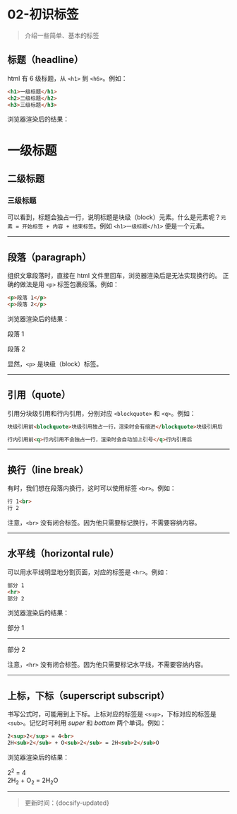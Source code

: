 # 02-初识标签

> 介绍一些简单、基本的标签

## 标题（headline）

html 有 6 级标题，从 `<h1>` 到 `<h6>`。例如：

```html
<h1>一级标题</h1>
<h2>二级标题</h2>
<h3>三级标题</h3>
```

浏览器渲染后的结果：

<h1>一级标题</h1>
<h2>二级标题</h2>
<h3>三级标题</h3>

可以看到，标题会独占一行，说明标题是块级（block）元素。什么是元素呢？`元素 = 开始标签 + 内容 + 结束标签`。例如 `<h1>一级标题</h1>` 便是一个元素。

<hr>

## 段落（paragraph）

组织文章段落时，直接在 html 文件里回车，浏览器渲染后是无法实现换行的。
正确的做法是用 `<p>` 标签包裹段落。例如：

```html
<p>段落 1</p>
<p>段落 2</p>
```

浏览器渲染后的结果：

<p>段落 1</p>
<p>段落 2</p>

显然，`<p>` 是块级（block）标签。

<hr>

## 引用（quote）

引用分块级引用和行内引用，分别对应 `<blockquote>` 和 `<q>`。例如：

```html
块级引用前<blockquote>块级引用独占一行，渲染时会有缩进</blockquote>块级引用后
```

```html
行内引用前<q>行内引用不会独占一行，渲染时会自动加上引号</q>行内引用后
```

<hr>

## 换行（line break）

有时，我们想在段落内换行，这时可以使用标签 `<br>`。例如：

```html
行 1<br>
行 2
```

注意，`<br>` 没有闭合标签。因为他只需要标记换行，不需要容纳内容。

<hr>

## 水平线（horizontal rule）

可以用水平线明显地分割页面，对应的标签是 `<hr>`。例如：

```html
部分 1
<hr>
部分 2
```

浏览器渲染后的结果：

部分 1
<hr>
部分 2

注意，`<hr>` 没有闭合标签。因为他只需要标记水平线，不需要容纳内容。

<hr>

## 上标，下标（superscript subscript）

书写公式时，可能用到上下标。上标对应的标签是 `<sup>`，下标对应的标签是 `<sub>`。记忆时可利用 *super* 和 *bottom* 两个单词。例如：

```html
2<sup>2</sup> = 4<br>
2H<sub>2</sub> + O<sub>2</sub> = 2H<sub>2</sub>O
```

浏览器渲染后的结果：

2<sup>2</sup> = 4<br>
2H<sub>2</sub> + O<sub>2</sub> = 2H<sub>2</sub>O

<hr>



> 更新时间：{docsify-updated}